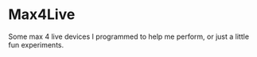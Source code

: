 # Max4Live
Some max 4 live devices I programmed to help me perform, or just a little fun experiments.
